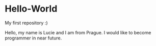 # Hello-World
My first repository :)

Hello, my name is Lucie and I am from Prague. 
I would like to become programmer in near future. 
